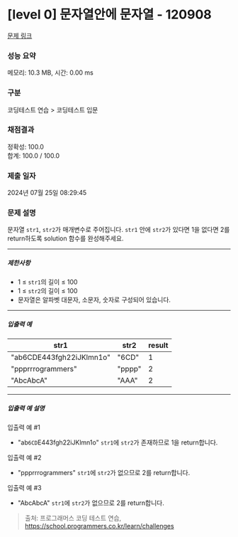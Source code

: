 # [level 0] 문자열안에 문자열 - 120908 

[문제 링크](https://school.programmers.co.kr/learn/courses/30/lessons/120908?language=python3) 

### 성능 요약

메모리: 10.3 MB, 시간: 0.00 ms

### 구분

코딩테스트 연습 > 코딩테스트 입문

### 채점결과

정확성: 100.0<br/>합계: 100.0 / 100.0

### 제출 일자

2024년 07월 25일 08:29:45

### 문제 설명

<p style="user-select: auto !important;">문자열 <code style="user-select: auto !important;">str1</code>, <code style="user-select: auto !important;">str2</code>가 매개변수로 주어집니다. <code style="user-select: auto !important;">str1</code> 안에 <code style="user-select: auto !important;">str2</code>가 있다면 1을 없다면 2를 return하도록 solution 함수를 완성해주세요.</p>

<hr style="user-select: auto !important;">

<h5 style="user-select: auto !important;">제한사항</h5>

<ul style="user-select: auto !important;">
<li style="user-select: auto !important;">1 ≤ <code style="user-select: auto !important;">str1</code>의 길이 ≤ 100</li>
<li style="user-select: auto !important;">1 ≤ <code style="user-select: auto !important;">str2</code>의 길이 ≤ 100</li>
<li style="user-select: auto !important;">문자열은 알파벳 대문자, 소문자, 숫자로 구성되어 있습니다.</li>
</ul>

<hr style="user-select: auto !important;">

<h5 style="user-select: auto !important;">입출력 예</h5>
<table class="table" style="user-select: auto !important;">
        <thead style="user-select: auto !important;"><tr style="user-select: auto !important;">
<th style="user-select: auto !important;">str1</th>
<th style="user-select: auto !important;">str2</th>
<th style="user-select: auto !important;">result</th>
</tr>
</thead>
        <tbody style="user-select: auto !important;"><tr style="user-select: auto !important;">
<td style="user-select: auto !important;">"ab6CDE443fgh22iJKlmn1o"</td>
<td style="user-select: auto !important;">"6CD"</td>
<td style="user-select: auto !important;">1</td>
</tr>
<tr style="user-select: auto !important;">
<td style="user-select: auto !important;">"ppprrrogrammers"</td>
<td style="user-select: auto !important;">"pppp"</td>
<td style="user-select: auto !important;">2</td>
</tr>
<tr style="user-select: auto !important;">
<td style="user-select: auto !important;">"AbcAbcA"</td>
<td style="user-select: auto !important;">"AAA"</td>
<td style="user-select: auto !important;">2</td>
</tr>
</tbody>
      </table>
<hr style="user-select: auto !important;">

<h5 style="user-select: auto !important;">입출력 예 설명</h5>

<p style="user-select: auto !important;">입출력 예 #1</p>

<ul style="user-select: auto !important;">
<li style="user-select: auto !important;">"ab<code style="user-select: auto !important;">6CD</code>E443fgh22iJKlmn1o" <code style="user-select: auto !important;">str1</code>에 <code style="user-select: auto !important;">str2</code>가 존재하므로 1을 return합니다.</li>
</ul>

<p style="user-select: auto !important;">입출력 예 #2</p>

<ul style="user-select: auto !important;">
<li style="user-select: auto !important;">"ppprrrogrammers" <code style="user-select: auto !important;">str1</code>에 <code style="user-select: auto !important;">str2</code>가 없으므로 2를 return합니다.</li>
</ul>

<p style="user-select: auto !important;">입출력 예 #3</p>

<ul style="user-select: auto !important;">
<li style="user-select: auto !important;">"AbcAbcA" <code style="user-select: auto !important;">str1</code>에 <code style="user-select: auto !important;">str2</code>가 없으므로 2를 return합니다.</li>
</ul>


> 출처: 프로그래머스 코딩 테스트 연습, https://school.programmers.co.kr/learn/challenges